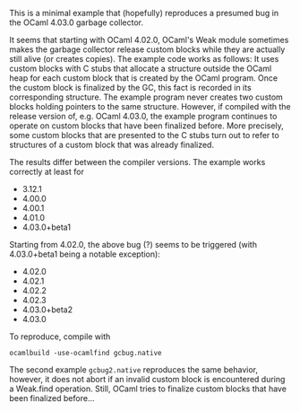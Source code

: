 This is a minimal example that (hopefully) reproduces a presumed bug in the OCaml 4.03.0 garbage collector.

It seems that starting with OCaml 4.02.0, OCaml's Weak module sometimes makes the garbage collector release custom blocks while they are actually still alive (or creates copies).
The example code works as follows:
It uses custom blocks with C stubs that allocate a structure outside the OCaml heap for each custom block that is created by the OCaml program. Once the custom block is finalized by the GC, this fact is recorded in its corresponding structure. The example program never creates two custom blocks holding pointers to the same structure.
However, if compiled with the release version of, e.g. OCaml 4.03.0, the example program continues to operate on custom blocks that have been finalized before. More precisely, some custom blocks that are presented to the C stubs turn out to refer to structures of a custom block that was already finalized.

The results differ between the compiler versions. The example works correctly at least for
- 3.12.1
- 4.00.0
- 4.00.1
- 4.01.0
- 4.03.0+beta1

Starting from 4.02.0, the above bug (?) seems to be triggered (with 4.03.0+beta1 being a notable exception):
- 4.02.0
- 4.02.1
- 4.02.2
- 4.02.3
- 4.03.0+beta2
- 4.03.0

To reproduce, compile with
```
ocamlbuild -use-ocamlfind gcbug.native
```


The second example `gcbug2.native` reproduces the same behavior, however, it does not abort if an invalid custom block is encountered during a Weak.find operation.
Still, OCaml tries to finalize custom blocks that have been finalized before...